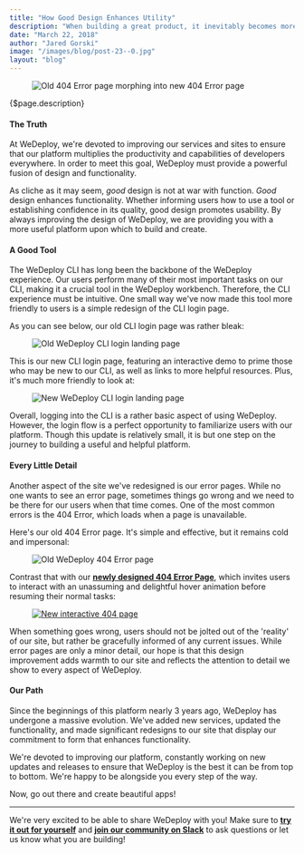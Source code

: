 ```yaml
---
title: "How Good Design Enhances Utility"
description: "When building a great product, it inevitably becomes more and more important to consider design. Is the design pleasing? Is it clear? Does it inspire? And, most importantly, is the design of the product coherent with its purpose?"
date: "March 22, 2018"
author: "Jared Gorski"
image: "/images/blog/post-23--0.jpg"
layout: "blog"
---
```


<article>

<figure>
  <img class="blog-img-shadow" src="/images/blog/post-23--0.jpg" alt="Old 404 Error page morphing into new 404 Error page">
</figure>

{$page.description}

#### The Truth

At WeDeploy, we're devoted to improving our services and sites to ensure that our platform multiplies the productivity and capabilities of developers everywhere. In order to meet this goal, WeDeploy must provide a powerful fusion of design and functionality.

As cliche as it may seem, *good* design is not at war with function. *Good* design enhances functionality. Whether informing users how to use a tool or establishing confidence in its quality, good design promotes usability. By always improving the design of WeDeploy, we are providing you with a more useful platform upon which to build and create.

#### A Good Tool

The WeDeploy CLI has long been the backbone of the WeDeploy experience. Our users perform many of their most important tasks on our CLI, making it a crucial tool in the WeDeploy workbench. Therefore, the CLI experience must be intuitive. One small way we've now made this tool more friendly to users is a simple redesign of the CLI login page.

As you can see below, our old CLI login page was rather bleak:

<figure>
  <img class="blog-img-shadow" src="/images/blog/post-23--1.jpg" alt="Old WeDeploy CLI login landing page">
</figure>

This is our new CLI login page, featuring an interactive demo to prime those who may be new to our CLI, as well as links to more helpful resources. Plus, it's much more friendly to look at:

<figure>
  <img class="blog-img-shadow" src="/images/blog/post-23--2.jpg" alt="New WeDeploy CLI login landing page">
</figure>

Overall, logging into the CLI is a rather basic aspect of using WeDeploy. However, the login flow is a perfect opportunity to familiarize users with our platform. Though this update is relatively small, it is but one step on the journey to building a useful and helpful platform.


#### Every Little Detail

Another aspect of the site we've redesigned is our error pages. While no one wants to see an error page, sometimes things go wrong and we need to be there for our users when that time comes. One of the most common errors is the 404 Error, which loads when a page is unavailable.

Here's our old 404 Error page. It's simple and effective, but it remains cold and impersonal:

<figure>
  <img class="blog-img-shadow" src="/images/blog/post-23--3.jpg" alt="Old WeDeploy 404 Error page">
</figure>

Contrast that with our **[newly designed 404 Error Page](https://console.wedeploy.com/darn)**, which invites users to interact with an unassuming and delightful hover animation before resuming their normal tasks:

<figure>
  <a href="https://console.wedeploy.com/oops" target="_blank">
    <img class="blog-img-shadow" src="/images/blog/post-23--4.jpg" alt="New interactive 404 page">
  </a>
</figure>

When something goes wrong, users should not be jolted out of the 'reality' of our site, but rather be gracefully informed of any current issues. While error pages are only a minor detail, our hope is that this design improvement adds warmth to our site and reflects the attention to detail we show to every aspect of WeDeploy.


#### Our Path

Since the beginnings of this platform nearly 3 years ago, WeDeploy has undergone a massive evolution. We've added new services, updated the functionality, and made significant redesigns to our site that display our commitment to form that enhances functionality.

We're devoted to improving our platform, constantly working on new updates and releases to ensure that WeDeploy is the best it can be from top to bottom. We're happy to be alongside you every step of the way.

Now, go out there and create beautiful apps!

---

We're very excited to be able to share WeDeploy with you! Make sure to **[try it out for yourself](https://console.wedeploy.com)** and **[join our community on Slack](https://chat.wedeploy.com)** to ask questions or let us know what you are building!

</article>
